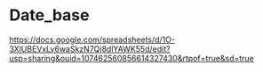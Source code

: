 # Date_base
https://docs.google.com/spreadsheets/d/1O-3XlUBEVxLv6waSkzN7Qj8dlYAWK55d/edit?usp=sharing&ouid=107462560856614327430&rtpof=true&sd=true
